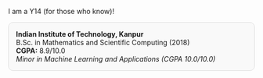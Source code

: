 
I am a Y14 (for those who know)!
<div style="border:1px solid #ddd; border-radius:10px; padding:15px; margin:10px 0; background:#f9f9f9;">
  <strong>Indian Institute of Technology, Kanpur</strong><br>
  B.Sc. in Mathematics and Scientific Computing (2018)<br>
  <b>CGPA:</b> 8.9/10.0<br>
  <em>Minor in Machine Learning and Applications (CGPA 10.0/10.0)</em>
</div>